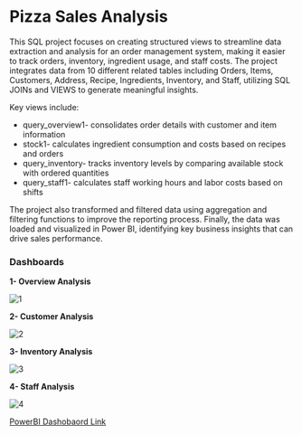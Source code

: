 # Pizza Sales Analysis

This SQL project focuses on creating structured views to streamline data extraction and analysis for an order management system, making it easier to track orders, inventory, ingredient usage, and staff costs. The project integrates data from 10 different related tables including Orders, Items, Customers, Address, Recipe, Ingredients, Inventory, and Staff, utilizing SQL JOINs and VIEWS to generate meaningful insights. 

Key views include:

- query_overview1- consolidates order details with customer and item information
- stock1- calculates ingredient consumption and costs based on recipes and orders
- query_inventory- tracks inventory levels by comparing available stock with ordered quantities
- query_staff1- calculates staff working hours and labor costs based on shifts

The project also transformed and filtered data using aggregation and filtering functions to improve the reporting process. Finally, the data was loaded and visualized in Power BI, identifying key business insights that can drive sales performance.

### Dashboards

**1- Overview Analysis**

![1](https://github.com/user-attachments/assets/e2b27d0c-427e-44d7-a753-ecd33f9fc98a)

**2- Customer Analysis**

![2](https://github.com/user-attachments/assets/66c66daf-edd8-4166-8008-0c7d0e051433)


**3- Inventory Analysis**

![3](https://github.com/user-attachments/assets/8cca14ea-708b-4e15-8f76-9088d82c3007)


**4- Staff Analysis**

![4](https://github.com/user-attachments/assets/41c47961-59f7-419e-805e-50f9bb3eba80)


[PowerBI Dashobaord Link](https://app.powerbi.com/view?r=eyJrIjoiNDYyMjQwYWMtZTAzYi00YWI4LThjODktNzI4NTIxMGJhZjcxIiwidCI6ImE2ZWMwZjFjLTJhMzQtNDFhOS1hZDExLTIyNzVhNDg4ODQ5NyIsImMiOjEwfQ%3D%3D)

